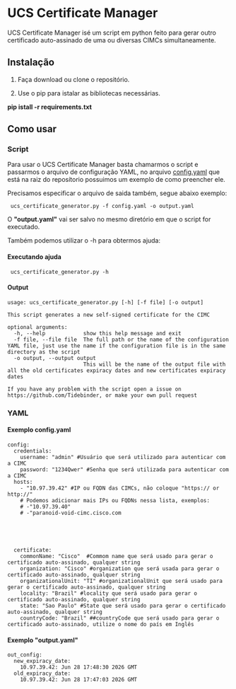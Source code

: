 # UCS Certificate Manager

UCS Certificate Manager isé um script em python feito para gerar outro certificado auto-assinado de uma ou diversas CIMCs simultaneamente.

## Instalação

1. Faça download ou clone o repositório.

2. Use o pip para istalar as bibliotecas necessárias.

  **pip istall -r requirements.txt**

## Como usar


### Script

Para usar o UCS Certificate Manager basta chamarmos o script e passarmos o arquivo de configuração YAML, no arquivo [config.yaml](../main/config.yaml) que está na raiz do reposítorio possuimos um exemplo de como preencher ele.

Precisamos especificar o arquivo de saida também, segue abaixo exemplo:
~~~
 ucs_certificate_generator.py -f config.yaml -o output.yaml
~~~
O **"output.yaml"** vai ser salvo no mesmo diretório em que o script for executado.

Também podemos utilizar o -h para obtermos ajuda:

#### Executando ajuda

~~~
 ucs_certificate_generator.py -h
~~~

#### Output 

~~~
usage: ucs_certificate_generator.py [-h] [-f file] [-o output]

This script generates a new self-signed certificate for the CIMC

optional arguments:
  -h, --help            show this help message and exit
  -f file, --file file  The full path or the name of the configuration YAML file, just use the name if the configuration file is in the same directory as the script      
  -o output, --output output
                        This will be the name of the output file with all the old certificates expiracy dates and new certificates expiracy dates

If you have any problem with the script open a issue on https://github.com/Tidebinder, or make your own pull request
~~~


### YAML

#### Exemplo config.yaml

~~~
config:
  credentials:
    username: "admin" #Usuário que será utilizado para autenticar com a CIMC
    password: "1234Qwer" #Senha que será utilizada para autenticar com a CIMC
  hosts:
    - "10.97.39.42" #IP ou FQDN das CIMCs, não coloque "https:// or http://"
    # Podemos adicionar mais IPs ou FQDNs nessa lista, exemplos:
    # -"10.97.39.40"
    # -"paranoid-void-cimc.cisco.com

    



  certificate:
    commonName: "Cisco"  #Commom name que será usado para gerar o certificado auto-assinado, qualquer string
    organization: "Cisco" #organization que será usada para gerar o certificado auto-assinado, qualquer string
    organizationalUnit: "TI" #organizationalUnit que será usado para gerar o certificado auto-assinado, qualquer string
    locality: "Brazil" #locality que será usado para gerar o certificado auto-assinado, qualquer string
    state: "Sao Paulo" #State que será usado para gerar o certificado auto-assinado, qualquer string
    countryCode: "Brazil" ##countryCode que será usado para gerar o certificado auto-assinado, utilize o nome do país em Inglês 
~~~

#### Exemplo "output.yaml"

~~~
out_config:
  new_expiracy_date:
    10.97.39.42: Jun 28 17:48:30 2026 GMT
  old_expiracy_date:
    10.97.39.42: Jun 28 17:47:03 2026 GMT
~~~
